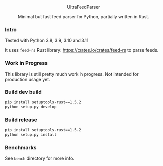<p align="center">UltraFeedParser</p>
<p align="center">Minimal but fast feed parser for Python, partially written in Rust.</p>

### Intro
Tested with Python 3.8, 3.9, 3.10 and 3.11

It uses `feed-rs` Rust library: https://crates.io/crates/feed-rs to parse feeds.

### Work in Progress
This library is still pretty much work in progress. Not intended for production usage yet.

### Build dev build
```bash
pip install setuptools-rust==1.5.2
python setup.py develop
```

### Build release
```bash
pip install setuptools-rust==1.5.2
python setup.py install
```

### Benchmarks
See `bench` directory for more info.
